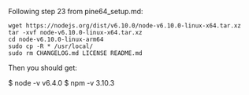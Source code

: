 Following step 23 from pine64_setup.md:

```
wget https://nodejs.org/dist/v6.10.0/node-v6.10.0-linux-x64.tar.xz
tar -xvf node-v6.10.0-linux-x64.tar.xz
cd node-v6.10.0-linux-arm64
sudo cp -R * /usr/local/
sudo rm CHANGELOG.md LICENSE README.md
```

Then you should get:

$ node -v
v6.4.0
$ npm -v
3.10.3
